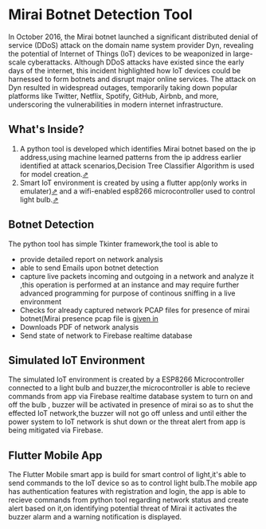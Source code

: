 # Mirai Botnet Detection Tool
In October 2016, the Mirai botnet launched a significant distributed denial of service (DDoS) attack on the domain name system provider Dyn, revealing the potential of Internet of Things (IoT) devices to be weaponized in large-scale cyberattacks.
Although DDoS attacks have existed since the early days of the internet, this incident highlighted how IoT devices could be harnessed to form botnets and disrupt major online services. 
The attack on Dyn resulted in widespread outages, temporarily taking down popular platforms like Twitter, Netflix, Spotify, GitHub, Airbnb, and more, underscoring the vulnerabilities in modern internet infrastructure.

## What's Inside?
1) A python tool is developed which identifies Mirai botnet based on the ip address,using machine learned patterns from the ip address earlier identified at attack scenarios,Decision Tree Classifier
   Algorithm  is used for model creation.[⇗](https://github.com/Shegin733/MiraiBotnet/tree/master/mirai_python_tool)
2) Smart IoT environment is created by using a flutter app(only works in emulater)[⇗](https://github.com/Shegin733/MiraiBotnet/tree/master/mirai_python_tool) and a wifi-enabled esp8266 microcontroller used to control light bulb.[⇗](https://github.com/Shegin733/MiraiBotnet/tree/master/iot/miraii)

## Botnet Detection 
The python tool has simple Tkinter framework,the tool is able to
- provide detailed report on network analysis 
- able to send Emails upon botnet detection
- capture live packets incoming and outgoing in a network and analyze it ,this operation is performed at an instance and may require further advanced programming for purpose of continous sniffing in a live environment
- Checks for already captured network PCAP files for presence of mirai botnet(Mirai presence pcap file is [ given in ](https://github.com/Shegin733/MiraiBotnet/blob/master/mirai_python_tool/MiraiTraffic.pcap)
- Downloads PDF of network analysis
- Send state of network to Firebase realtime database
## Simulated IoT Environment
The simulated IoT environment is created by a ESP8266 Microcontroller connected to a light bulb and buzzer,the 
microcontroller is able to recieve commands from app via Firebase realtime database system to turn on and off the bulb , buzzer will be activated  in presence of mirai so as to shut the effected IoT network,the buzzer will
not go off unless and until either the power system to IoT network is shut down or the threat alert from app is being mitigated via Firebase.
## Flutter Mobile App
The Flutter Mobile smart app is build for smart control of light,it's able to send commands to the IoT device so as to control light bulb.The  mobile app has authentication features with registration and login,
the app is able to recieve commands from python tool regarding network status and create alert based on it,on identifying potential threat of Mirai it activates the buzzer alarm and a warning notification is displayed.

